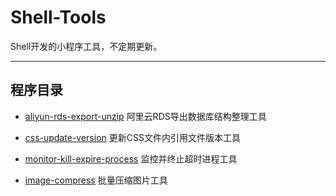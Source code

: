 # Shell-Tools

Shell开发的小程序工具，不定期更新。

---

## 程序目录

* [aliyun-rds-export-unzip](https://github.com/xfdipzone/Shell-Tools/tree/master/aliyun-rds-export-unzip) 阿里云RDS导出数据库结构整理工具

* [css-update-version](https://github.com/xfdipzone/Shell-Tools/tree/master/css-update-version) 更新CSS文件内引用文件版本工具

* [monitor-kill-expire-process](https://github.com/xfdipzone/Shell-Tools/tree/master/monitor-kill-expire-process) 监控并终止超时进程工具

* [image-compress](https://github.com/xfdipzone/Shell-Tools/tree/master/image-compress) 批量压缩图片工具
